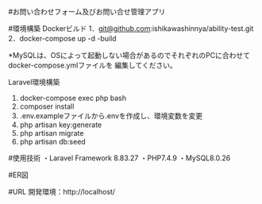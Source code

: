 #お問い合わせフォーム及びお問い合せ管理アプリ

#環境構築
Dockerビルド
1．git@github.com:ishikawashinnya/ability-test.git
2．docker-compose up -d -build

*MySQLは、OSによって起動しない場合があるのでそれぞれのPCに合わせてdocker-compose.ymlファイルを
編集してください。

Laravel環境構築
1. docker-compose exec php bash
2. composer install
3. .env.exampleファイルから.envを作成し、環境変数を変更
4. php artisan key:generate
5. php artisan migrate
6. php artisan db:seed

#使用技術
・Laravel Framework 8.83.27
・PHP7.4.9
・MySQL8.0.26

#ER図




#URL
開発環境：http://localhost/

